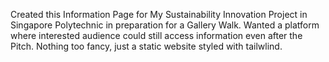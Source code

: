Created this Information Page for My Sustainability Innovation Project in Singapore Polytechnic in preparation for a Gallery Walk. Wanted a platform where interested audience could still access information even after the Pitch. Nothing too fancy, just a static website styled with tailwlind.
